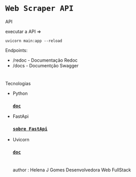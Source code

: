 # `Web Scraper API`

API

executar a API =>

```
uvicorn main:app --reload
```

Endpoints:

- /redoc - Documentação Redoc
- /docs - Documentção Swagger

#

Tecnologias

- Python

  ### [`doc`](https://docs.python.org/3/)

- FastApi

  ### [`sobre FastApi`](https://www.treinaweb.com.br/blog/o-que-e-fastapi)

- Uvicorn

  ### [`doc`](https://www.uvicorn.org/)

  #

  author : Helena J Gomes Desenvolvedora Web FullStack
